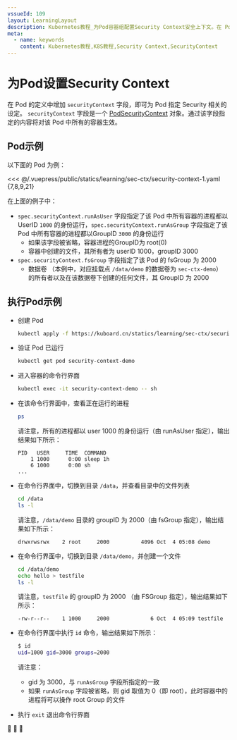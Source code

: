 ```yaml
---
vssueId: 109
layout: LearningLayout
description: Kubernetes教程_为Pod容器组配置Security Context安全上下文。在 Pod 的定义中增加 securityContext 字段，即可为 Pod 指定 Security 相关的设定。通过该字段指定的内容将对该 Pod 中所有的容器生效。
meta:
  - name: keywords
    content: Kubernetes教程,K8S教程,Security Context,SecurityContext
---
```


# 为Pod设置Security Context

<AdSenseTitle/>

在 Pod 的定义中增加 `securityContext` 字段，即可为 Pod 指定 Security 相关的设定。 `securityContext` 字段是一个 [PodSecurityContext](./pod-kuboard.html) 对象。通过该字段指定的内容将对该 Pod 中所有的容器生效。

## Pod示例

以下面的 Pod 为例：

<<< @/.vuepress/public/statics/learning/sec-ctx/security-context-1.yaml {7,8,9,21}

在上面的例子中：
* `spec.securityContext.runAsUser` 字段指定了该 Pod 中所有容器的进程都以UserID `1000` 的身份运行，`spec.securityContext.runAsGroup` 字段指定了该 Pod 中所有容器的进程都以GroupID `3000` 的身份运行
  * 如果该字段被省略，容器进程的GroupID为 root(0)
  * 容器中创建的文件，其所有者为 userID 1000，groupID 3000
* `spec.securityContext.fsGroup` 字段指定了该 Pod 的 fsGroup 为 2000
  * 数据卷 （本例中，对应挂载点 `/data/demo` 的数据卷为 `sec-ctx-demo`） 的所有者以及在该数据卷下创建的任何文件，其 GroupID 为 2000

## 执行Pod示例

* 创建 Pod
  ```sh
  kubectl apply -f https://kuboard.cn/statics/learning/sec-ctx/security-context-1.yaml
  ```
* 验证 Pod 已运行
  ```sh
  kubectl get pod security-context-demo
  ```
* 进入容器的命令行界面
  ```sh
  kubectl exec -it security-context-demo -- sh
  ```
* 在该命令行界面中，查看正在运行的进程
  ```sh
  ps
  ```
  请注意，所有的进程都以 user 1000 的身份运行（由 runAsUser 指定），输出结果如下所示：
  ```
  PID   USER     TIME  COMMAND
      1 1000      0:00 sleep 1h
      6 1000      0:00 sh
  ...
  ```
* 在命令行界面中，切换到目录 `/data`，并查看目录中的文件列表
  ```sh
  cd /data
  ls -l
  ```
  请注意，`/data/demo` 目录的 groupID 为 2000（由 fsGroup 指定），输出结果如下所示：
  ```
  drwxrwsrwx    2 root     2000          4096 Oct  4 05:08 demo
  ```
* 在命令行界面中，切换到目录 `/data/demo`，并创建一个文件
  ``` sh
  cd /data/demo
  echo hello > testfile
  ls -l
  ```
  请注意，`testfile` 的 groupID 为 2000 （由 FSGroup 指定），输出结果如下所示：
  ```
  -rw-r--r--    1 1000     2000             6 Oct  4 05:09 testfile
  ```
* 在命令行界面中执行 `id` 命令，输出结果如下所示：
  ``` sh
  $ id
  uid=1000 gid=3000 groups=2000
  ```
  请注意：
  * gid 为 3000，与 `runAsGroup` 字段所指定的一致
  * 如果 `runAsGroup` 字段被省略，则 gid 取值为 0（即 root），此时容器中的进程将可以操作 root Group 的文件

* 执行 `exit` 退出命令行界面

:tada: :tada: :tada:
